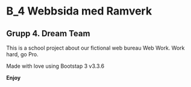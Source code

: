 # B_4 Webbsida med Ramverk

## Grupp 4. Dream Team

This is a school project about our fictional web bureau Web Work.
Work hard, go Pro.

Made with love using Bootstap 3 v3.3.6

**Enjoy**
